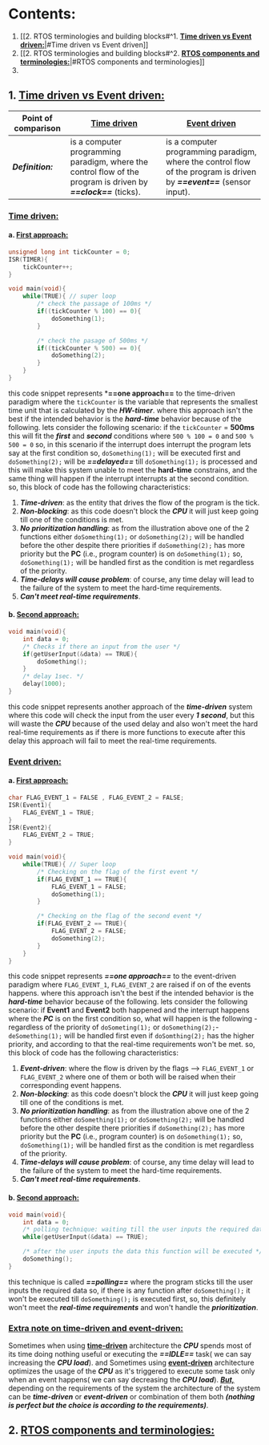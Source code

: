 # Contents:
1. [[2. RTOS terminologies and building blocks#^1. <b><u>Time driven vs Event driven:</u></b>|#Time driven vs Event driven]]
2. [[2. RTOS terminologies and building blocks#^2. <b><u>RTOS components and terminologies:</u></b>|#RTOS components and terminologies]]
3. 
## 1. <b><u>Time driven vs Event driven:</u></b>

| Point of comparison | <b><u>Time driven</u></b>                                                                                       | <b><u>Event driven</u></b>                                                                                             |
| ------------------- | --------------------------------------------------------------------------------------------------------------- | ---------------------------------------------------------------------------------------------------------------------- |
| ***Definition:***   | is a computer programming paradigm, where the control flow of the program is driven by ***==clock==*** (ticks). | is a computer programming paradigm, where the control flow of the program is driven by ***==event==*** (sensor input). |
### <b><u>Time driven:</b></u>

#### a. <b><u>First approach:</u></b>
```c
unsigned long int tickCounter = 0;
ISR(TIMER){
	tickCounter++;
}

void main(void){
	while(TRUE){ // super loop
		/* check the passage of 100ms */
		if((tickCounter % 100) == 0){
			doSomething(1);
		}

		/* check the pasage of 500ms */
		if((tickCounter % 500) == 0){
			doSomething(2);
		}
	}
}
```
this code snippet represents ***==one approach==** to the time-driven paradigm where the `tickCounter` is the variable that represents the smallest time unit that is calculated by the ***HW-timer***.
where this approach isn't the best if the intended behavior is the ***hard-time*** behavior because of the following. lets consider the following scenario:
if the `tickCounter` = **500ms** this will fit the ***first*** and ***second*** conditions where `500 % 100 = 0` and
`500 % 500 = 0` so, in this scenario if the interrupt does interrupt the program lets say at the first condition so, `doSomething(1);`  will be executed first and `doSomething(2);` will be ***==delayed==*** till `doSomething(1);` is processed and this will make this system unable to meet the **hard-time** constrains, and the same thing will happen if the interrupt interrupts at the second condition.
so, this block of code has the following characteristics:
1. ***Time-driven***: as the entity that drives the flow of the program is the tick.
2. ***Non-blocking***: as this code doesn't block the ***CPU*** it will just keep going till one of the                                       conditions is met. 
3. ***No prioritization handling***: as from the illustration above one of the 2 functions either                                                           `doSomething(1);` or `doSomething(2);` will be handled before the                                                 other despite there priorities if `doSomething(2);` has more                                                           priority but the **PC** (i.e., program counter) is on `doSomething(1);`                                                 so, `doSomething(1);` will be handled first as the condition is met                                                 regardless of the priority.
4. ***Time-delays will cause problem***: of course, any time delay will lead to the failure of the system                                                       to meet the hard-time requirements.
5. ***Can't meet real-time requirements***.

#### b. <b><u>Second approach:</u></b>
```c
void main(void){
	int data = 0;
	/* Checks if there an input from the user */
	if(getUserInput(&data) == TRUE){
		doSomething();
	}
	/* delay 1sec. */
	delay(1000);
}
```
this code snippet represents another approach of the ***time-driven*** system where this code will check the input from the user every ***1 second***, but this will waste the ***CPU*** because of the used delay and also won't meet the hard real-time requirements as if there is more functions to execute after this delay this approach will fail to meet the real-time requirements.

### <b><u>Event driven:</b></u>

#### a. <b><u>First approach:</u></b>
```c
char FLAG_EVENT_1 = FALSE , FLAG_EVENT_2 = FALSE;
ISR(Event1){
	FLAG_EVENT_1 = TRUE;
}
ISR(Event2){
	FLAG_EVENT_2 = TRUE;
}

void main(void){
	while(TRUE){ // Super loop
		/* Checking on the flag of the first event */
		if(FLAG_EVENT_1 == TRUE){
			FLAG_EVENT_1 = FALSE;
			doSomething(1);
		}

		/* Checking on the flag of the second event */
		if(FLAG_EVENT_2 == TRUE){
			FLAG_EVENT_2 = FALSE;
			doSomething(2);
		}
	}
}
```
this code snippet represents ***==one approach==*** to the event-driven paradigm where `FLAG_EVENT_1`, `FLAG_EVENT_2` are raised if on of the events happens.
where this approach isn't the best if the intended behavior is the ***hard-time*** behavior because of the following. lets consider the following scenario:
if **Event1** and **Event2** both happened and the interrupt happens where the ***PC*** is on the first condition so, what will happen is the following -regardless of the priority of `doSometing(1);` or `doSomething(2);`- `deSomething(1);` will be handled first even if `doSomthing(2);` has the higher priority, and according to that the real-time requirements won't be met.
so, this block of code has the following characteristics:
1. ***Event-driven***: where the flow is driven by the flags --> `FLAG_EVENT_1` or `FLAG_EVENT_2` where                         one of them or both will be raised when their corresponding event happens.
2. ***Non-blocking***: as this code doesn't block the ***CPU*** it will just keep going till one of the                                       conditions is met. 
3. ***No prioritization handling***: as from the illustration above one of the 2 functions either                                                           `doSomething(1);` or `doSomething(2);` will be handled before the                                                 other despite there priorities if `doSomething(2);` has more                                                           priority but the **PC** (i.e., program counter) is on `doSomething(1);`                                                 so, `doSomething(1);` will be handled first as the condition is met                                                 regardless of the priority.
4. ***Time-delays will cause problem***: of course, any time delay will lead to the failure of the system                                                       to meet the hard-time requirements.
5. ***Can't meet real-time requirements***.

#### b. <b><u>Second approach:</u></b>
```c
void main(void){
	int data = 0;
	/* polling technique: waiting till the user inputs the required data */
	while(getUserInput(&data) == TRUE);

	/* after the user inputs the data this function will be executed */
	doSomething();
}
```
this technique is called ***==polling==*** where the program sticks till the user inputs the required data so, if there is any function after `doSomething();` it won't be executed till `doSomething();` is executed first, so, this definitely won't meet the ***real-time requirements*** and won't handle the ***prioritization***.

### <b><u>Extra note on time-driven and event-driven:</b></u>
Sometimes when using <u><b>time-driven</b></u> architecture the ***CPU*** spends most of its time doing nothing useful or executing the ***==IDLE==*** task( we can say increasing the ***CPU load***).
and Sometimes using <b><u>event-driven</u></b> architecture optimizes the usage of the ***CPU*** as it's triggered to execute some task only when an event happens( we can say decreasing the ***CPU load***).
<i><b><u>But,</u></b></i> depending on the requirements of the system the architecture of the system can be ***time-driven*** or ***event-driven*** or combination of them both ***(nothing is perfect but the choice is according to the requirements)***.

## 2. <b><u>RTOS components and terminologies:</u></b>
